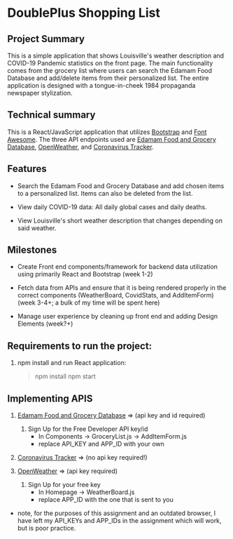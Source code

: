 # DoublePlus Shopping List

## Project Summary

This is a simple application that shows Louisville's weather description and COVID-19 Pandemic statistics on the front page.  The main functionality comes from the grocery list where users can search the Edamam Food Database and add/delete items from their personalized list.  The entire application is designed with a tongue-in-cheek 1984 propaganda newspaper stylization.

## Technical summary

This is a React/JavaScript application that utilizes [Bootstrap](https://getbootstrap.com/docs/4.4/layout/overview/) and [Font Awesome](https://fontawesome.com/).  The three API endpoints used are [Edamam Food and Grocery Database](https://developer.edamam.com/food-database-api), [OpenWeather](https://openweathermap.org/), and [Coronavirus Tracker](https://thevirustracker.com/).

## Features

- Search the Edamam Food and Grocery Database and add chosen items to a personalized list.  Items can also be deleted from the list.

- View daily COVID-19 data:  All daily global cases and daily deaths. 

- View Louisville's short weather description that changes depending on said weather.

## Milestones

- Create Front end components/framework for backend data utilization using primarily React and Bootstrap (week 1-2)

- Fetch data from APIs and ensure that it is being rendered properly in the correct components (WeatherBoard, CovidStats, and AddItemForm) (week 3-4+; a bulk of my time will be spent here)

- Manage user experience by cleaning up front end and adding Design Elements (week?+)

## Requirements to run the project:

1. npm install and run React application:
    > npm install
    > npm start

## Implementing APIS

1. [Edamam Food and Grocery Database](https://developer.edamam.com/food-database-api) => (api key and id required)
    1. Sign Up for the Free Developer API key/id
        - In Components -> GroceryList.js -> AddItemForm.js
        - replace API_KEY and APP_ID with your own 

2. [Coronavirus Tracker](https://thevirustracker.com/) => (no api key required!)

3. [OpenWeather](https://openweathermap.org/) => (api key required)
    1. Sign Up for your free key
        - In Homepage -> WeatherBoard.js
        - replace APP_ID with the one that is sent to you

- note, for the purposes of this assignment and an outdated browser, I have left my API_KEYs and APP_IDs in the assignment which will work, but is poor practice.
